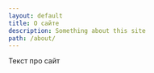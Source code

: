 ```yaml
---
layout: default
title: О сайте
description: Something about this site
path: /about/
---
```


Текст про сайт

